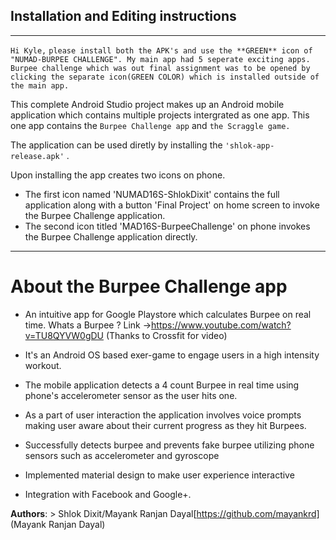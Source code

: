 ## Installation and Editing instructions

***
`Hi Kyle,`
`please install both the APK's and use the **GREEN** icon of "NUMAD-BURPEE CHALLENGE". My main app had 5 seperate exciting apps. Burpee challenge which was out final assignment was to be opened by clicking the separate icon(GREEN COLOR) which is installed outside of the main app.`

This complete Android Studio project makes up an Android mobile application which contains multiple projects intergrated as one app. This one app contains the `Burpee Challenge app` and `the Scraggle game.`

The application can be used diretly by installing the `'shlok-app-release.apk'` .

Upon installing the app creates two icons on phone. 
* The first icon named 'NUMAD16S-ShlokDixit' contains the full application along with a button 'Final Project' on home screen to invoke the Burpee Challenge application. 
* The second icon titled 'MAD16S-BurpeeChallenge' on phone invokes the Burpee Challenge application directly.

***
# About the Burpee Challenge app 

* An intuitive app for Google Playstore which calculates Burpee on real time. Whats a Burpee ? Link ->https://www.youtube.com/watch?v=TU8QYVW0gDU (Thanks to Crossfit for video)

* It's an Android OS based exer-game to engage users in a high intensity workout.

* The mobile application detects a 4 count Burpee in real time using phone's accelerometer sensor as the user hits one.

* As a part of user interaction the application involves voice prompts making user aware about their current progress as they hit Burpees.

* Successfully detects burpee and prevents fake burpee utilizing phone sensors such as accelerometer and gyroscope 

* Implemented material design to make user experience interactive 

* Integration with Facebook and Google+.

**Authors**: > Shlok Dixit/Mayank Ranjan Dayal[https://github.com/mayankrd] (Mayank Ranjan Dayal)
